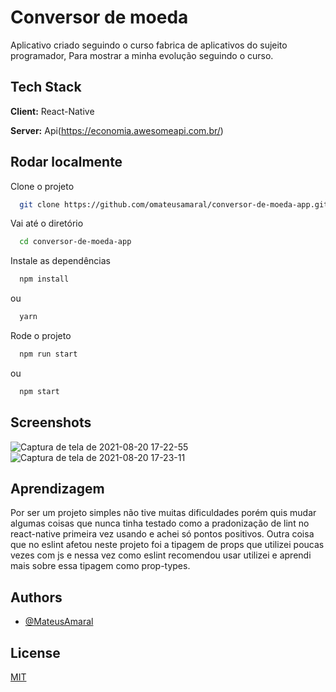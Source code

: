 
# Conversor de moeda

Aplicativo criado seguindo o curso fabrica de aplicativos do sujeito programador, Para mostrar a minha evolução seguindo o curso.



## Tech Stack

**Client:** React-Native

**Server:** Api(https://economia.awesomeapi.com.br/)

  
## Rodar localmente


Clone o projeto 

```bash
  git clone https://github.com/omateusamaral/conversor-de-moeda-app.git
```

Vai até o diretório

```bash
  cd conversor-de-moeda-app
```

Instale as dependências

```bash
  npm install
```
ou
```bash
  yarn
```

Rode o projeto

```bash
  npm run start
```
ou 
```bash
  npm start
```

  
## Screenshots

![Captura de tela de 2021-08-20 17-22-55](https://user-images.githubusercontent.com/37390930/130289705-95eb64af-85fd-4d56-8138-5bef23c26977.png)
![Captura de tela de 2021-08-20 17-23-11](https://user-images.githubusercontent.com/37390930/130289708-14d9f21b-797f-4fe6-ad22-35c7b8a03de8.png)

  
## Aprendizagem

Por ser um projeto simples não tive muitas dificuldades porém quis mudar algumas coisas que nunca tinha testado
como a pradonização de lint no react-native primeira vez usando e achei só pontos positivos.
Outra coisa que no eslint afetou neste projeto foi a tipagem de props que utilizei poucas vezes 
com js e nessa vez como eslint recomendou usar utilizei e aprendi mais sobre essa tipagem como prop-types.

  
## Authors

- [@MateusAmaral](https://github.com/omateusamaral)

  
## License

[MIT](https://choosealicense.com/licenses/mit/)

  